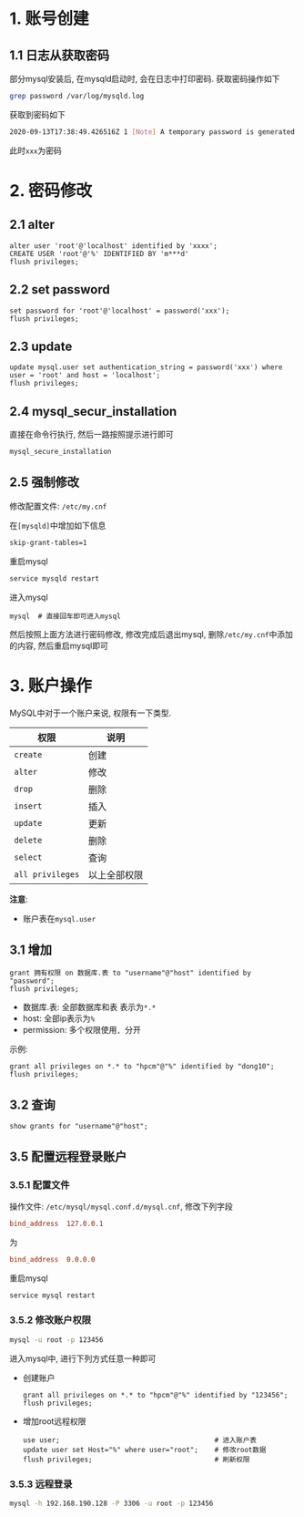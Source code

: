 # 1. 账号创建

## 1.1 日志从获取密码

部分mysql安装后, 在mysqld启动时, 会在日志中打印密码. 获取密码操作如下

```bash
grep password /var/log/mysqld.log
```

获取到密码如下

```bash
2020-09-13T17:38:49.426516Z 1 [Note] A temporary password is generated for root@localhost: xxxx
```

此时`xxx`为密码

# 2. 密码修改

## 2.1 alter

```mysql
alter user 'root'@'localhost' identified by 'xxxx';
CREATE USER 'root'@'%' IDENTIFIED BY 'm***d'
flush privileges;
```

## 2.2 set password

```mysql
set password for 'root'@'localhost' = password('xxx');
flush privileges;
```

## 2.3 update

```mysql
update mysql.user set authentication_string = password('xxx') where user = 'root' and host = 'localhost';
flush privileges;
```

## 2.4 mysql_secur_installation

直接在命令行执行, 然后一路按照提示进行即可

```bash
mysql_secure_installation
```

## 2.5 强制修改

修改配置文件: `/etc/my.cnf`

在`[mysqld]`中增加如下信息

```bash
skip-grant-tables=1
```

重启mysql

```bash
service mysqld restart
```

进入mysql

```mysql
mysql  # 直接回车即可进入mysql
```

然后按照上面方法进行密码修改, 修改完成后退出mysql, 删除`/etc/my.cnf`中添加的内容, 然后重启mysql即可

# 3. 账户操作

MySQL中对于一个账户来说, 权限有一下类型.

| 权限             | 说明         |
| ---------------- | ------------ |
| `create`         | 创建         |
| `alter`          | 修改         |
| `drop`           | 删除         |
| `insert`         | 插入         |
| `update`         | 更新         |
| `delete`         | 删除         |
| `select`         | 查询         |
| `all privileges` | 以上全部权限 |

**注意**:

* 账户表在`mysql.user`

## 3.1 增加

```mysql
grant 拥有权限 on 数据库.表 to "username"@"host" identified by "password";
flush privileges;
```

* 数据库.表: 全部数据库和表 表示为`*.*`
* host: 全部ip表示为`%`
* permission: 多个权限使用`, `分开

示例:

```mysql
grant all privileges on *.* to "hpcm"@"%" identified by "dong10";
flush privileges;
```

## 3.2 查询

```mysql
show grants for "username"@"host";
```

## 3.5 配置远程登录账户

### 3.5.1 配置文件

操作文件: `/etc/mysql/mysql.conf.d/mysql.cnf`, 修改下列字段

```ini
bind_address  127.0.0.1
```

为

```ini
bind_address  0.0.0.0
```

重启mysql

```bash
service mysql restart
```

### 3.5.2 修改账户权限

```bash
mysql -u root -p 123456
```

进入mysql中, 进行下列方式任意一种即可

* 创建账户

  ```mysql
  grant all privileges on *.* to "hpcm"@"%" identified by "123456";
  flush privileges;
  ```

* 增加root远程权限

  ```mysql
  use user;                                      # 进入账户表
  update user set Host="%" where user="root";    # 修改root数据
  flush privileges;                              # 刷新权限
  ```

### 3.5.3 远程登录

```bash
mysql -h 192.168.190.128 -P 3306 -u root -p 123456
```



